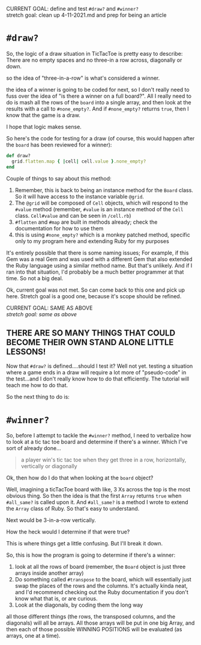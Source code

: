 CURRENT GOAL: define and test `#draw?` and `#winner?`  
stretch goal: clean up 4-11-2021.md and prep for being an article

# `#draw?`

So, the logic of a draw situation in TicTacToe is pretty easy to describe: There are no empty spaces and no three-in a row across, diagonally or down. 

so the idea of "three-in-a-row" is what's considered a winner.  

the idea of a winner is going to be coded for next, so I don't really need to fuss over the idea of "is there a winner on a full board?". All I really need to do is mash all the rows of the `board` into a single array, and then look at the results with a call to `#none_empty?`. And if `#none_empty?` returns `true`, then I know that the game is a draw. 

I hope that logic makes sense.  

So here's the code for testing for a draw (of course, this would happen after the `board` has been reviewed for a winner): 

```ruby
def draw?
  grid.flatten.map { |cell| cell.value }.none_empty? 
end
```

Couple of things to say about this method: 

1. Remember, this is back to being an instance method for the `Board` class. So it will have access to the instance variable `@grid`. 
2. The `@grid` will be composed of `Cell` objects, which will respond to the `#value` method (remember, `#value` is an instance method of the `Cell` class. `Cell#value` and can be seen in `/cell.rb`)
3. `#flatten` and `#map` are built in methods already; check the documentation for how to use them
4. this is using `#none_empty?` which is a monkey patched method, specific only to my program here and extending Ruby for my purposes  

It's entirely possible that there is some naming issues; For example, if this Gem was a real Gem and was used with a different Gem that also extended the Ruby language using a similar method name. But that's unlikely. And if I ran into that situation, I'd probably be a much better programmer at that time. So not a big deal. 

Ok, current goal was not met. So can come back to this one and pick up here. Stretch goal is a good one, because it's scope should be refined. 

CURRENT GOAL: SAME AS ABOVE  
*stretch goal: same as above*

## THERE ARE SO MANY THINGS THAT COULD BECOME THEIR OWN STAND ALONE LITTLE LESSONS! 

Now that `#draw?` is defined....should I test it? Well not yet. testing a situation where a game ends in a draw will require a lot more of "pseudo-code" in the test...and I don't really know how to do that efficiently. The tutorial will teach me how to do that. 

So the next thing to do is: 

# `#winner?`

So, before I attempt to tackle the `#winner?` method, I need to verbalize how to look at a tic tac toe board and determine if there's a winner. Which I've sort of already done...

> a player win's tic tac toe when they get three in a row, horizontally, vertically or diagonally

Ok, then how do I do that when looking at the `board` object? 

Well, imagining a ticTacToe board with like, 3 Xs across the top is the most obvious thing. So then the idea is that the first `Array` returns `true` when `#all_same?` is called upon it. And `#all_same?` is a method I wrote to extend the `Array` class of Ruby. So that's easy to understand. 

Next would be 3-in-a-row vertically. 

How the heck would I determine if that were true? 

This is where things get a little confusing. But I'll break it down. 

So, this is how the program is going to determine if there's a winner:

1. look at all the rows of board (remember, the `Board` object is just three arrays inside another array)
2. Do something called `#transpose` to the board, which will essentially just swap the places of the rows and the columns. It's actually kinda neat, and I'd recommend checking out the Ruby documentation if you don't know what that is, or are curious. 
3. Look at the diagonals, by coding them the long way

all those different things (the rows, the transposed columns, and the diagonals) will all be arrays. All those arrays will be put in one big Array, and then each of those possible WINNING POSITIONS will be evaluated (as arrays, one at a time). 


